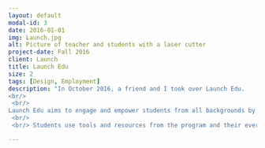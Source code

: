 ```yaml
---
layout: default
modal-id: 3
date: 2016-01-01
img: Launch.jpg
alt: Picture of teacher and students with a laser cutter
project-date: Fall 2016
client: Launch
title: Launch Edu
size: 2
tags: [Design, Employment]
description: "In October 2016, a friend and I took over Launch Edu. 
<br/>
 <br/>
Launch Edu aims to engage and empower students from all backgrounds by equipping them with the entrepreneurial skills necessary to start and run their own profitable businesses. The program fosters an experiential learning environment by prioritizing creation and iteration, and gives students the opportunity to make sales from day one.
 <br/>
 <br/> Students use tools and resources from the program and their everyday lives to build and sell products in their schools, communities, and online. By pitching their ideas to strangers on the street, approaching others for feedback, and striking partnerships with local businesses, students have the experience of succeeding with the support of their community. They walk away with the confidence that they can create opportunities for themselves. Please reach out to me if you'd like to learn more."

---
```

